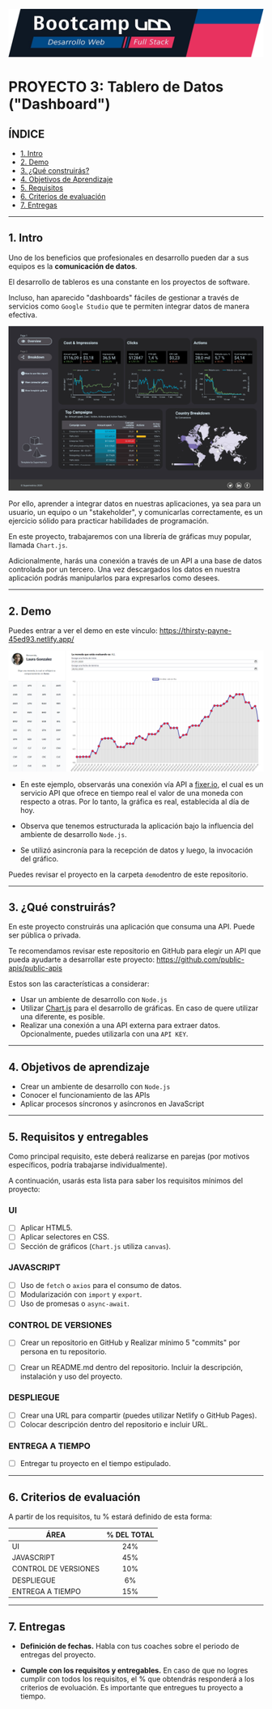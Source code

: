 ![Banner](./imagenes/banner.png)

# PROYECTO 3: Tablero de Datos ("Dashboard")

## **ÍNDICE**

* [1. Intro](#1-intro)
* [2. Demo](#2-demo)
* [3. ¿Qué construirás?](#3-qu%C3%A9-construir%C3%A1s)
* [4. Objetivos de Aprendizaje](#4-objetivos-de-aprendizaje)
* [5. Requisitos](#5-requisitos-y-entregables)
* [6. Criterios de evaluación](#6-criterios-de-evaluaci%C3%B3n)
* [7. Entregas](#7-entregas)

****

## 1. Intro

Uno de los beneficios que profesionales en desarrollo pueden dar a sus equipos es la **comunicación de datos**.

El desarrollo de tableros es una constante en los proyectos de software. 

Incluso, han aparecido "dashboards" fáciles de gestionar a través de servicios como `Google Studio` que te permiten integrar datos de manera efectiva.

![](./imagenes/ex0.png)

Por ello, aprender a integrar datos en nuestras aplicaciones, ya sea para un usuario, un equipo o un "stakeholder", y comunicarlas correctamente, es un ejercicio sólido para practicar habilidades de programación.

En este proyecto, trabajaremos con una librería de gráficas muy popular, llamada `Chart.js`. 

Adicionalmente, harás una conexión a través de un API a una base de datos controlada por un tercero. Una vez descargados los datos en nuestra aplicación podrás manipularlos para expresarlos como desees.


****

## 2. Demo

Puedes entrar a ver el demo en este vínculo: https://thirsty-payne-45ed93.netlify.app/


![](./imagenes/ex1.png)


- En este ejemplo, observarás una conexión vía API a [fixer.io](https://fixer.io), el cual es un servicio API que ofrece en tiempo real el valor de una moneda con respecto a otras. Por lo tanto, la gráfica es real, establecida al día de hoy.

- Observa que tenemos estructurada la aplicación bajo la influencia del ambiente de desarrollo `Node.js`.

- Se utilizó asincronía para la recepción de datos y luego, la invocación del gráfico.

Puedes revisar el proyecto en la carpeta `demo`dentro de este repositorio.

****

## 3. ¿Qué construirás?

En este proyecto construirás una aplicación que consuma una API. Puede ser pública o privada.

Te recomendamos revisar este repositorio en GitHub para elegir un API que pueda ayudarte a desarrollar este proyecto: https://github.com/public-apis/public-apis

Estos son las características a considerar:

- Usar un ambiente de desarrollo con `Node.js`
- Utilizar [Chart.js](https://www.chartjs.org/) para el desarrollo de gráficas. En caso de quere utilizar una diferente, es posible.
- Realizar una conexión a una API externa para extraer datos. Opcionalmente, puedes utilizarla con una `API KEY`.


****

## 4. Objetivos de aprendizaje

- Crear un ambiente de desarrollo con `Node.js`
- Conocer el funcionamiento de las APIs
- Aplicar procesos síncronos y asíncronos en JavaScript

****

## 5. Requisitos y entregables

Como principal requisito, este deberá realizarse en parejas (por motivos específicos, podría trabajarse individualmente).

A continuación, usarás esta lista para saber los requisitos mínimos del proyecto:

### UI
- [ ] Aplicar HTML5.
- [ ] Aplicar selectores en CSS.
- [ ] Sección de gráficos (`Chart.js` utiliza `canvas`).

### JAVASCRIPT

- [ ] Uso de `fetch` o `axios` para el consumo de datos.
- [ ] Modularización con `import` y `export`.
- [ ] Uso de promesas o `async-await`.

### CONTROL DE VERSIONES
- [ ] Crear un repositorio en GitHub y Realizar mínimo 5 "commits" por persona en tu repositorio. 
- [ ] Crear un README.md dentro del repositorio. Incluir la descripción, instalación y uso del proyecto.


### DESPLIEGUE
- [ ] Crear una URL para compartir (puedes utilizar Netlify o GitHub Pages).
- [ ] Colocar descripción dentro del repositorio e incluir URL.

### ENTREGA A TIEMPO
- [ ] Entregar tu proyecto en el tiempo estipulado. 

****

## 6. Criterios de evaluación

A partir de los requisitos, tu % estará definido de esta forma:

| ÁREA       | % DEL TOTAL |
| ------------- |:-------------:|
| UI      | 24%     |
| JAVASCRIPT      | 45%     |
| CONTROL DE VERSIONES | 10%      |
| DESPLIEGUE | 6%      |
| ENTREGA A TIEMPO | 15%      |

****

## 7. Entregas

- **Definición de fechas.** Habla con tus coaches sobre el periodo de entregas del proyecto.

- **Cumple con los requisitos y entregables.** En caso de que no logres cumplir con todos los requisitos, el % que obtendrás responderá a los criterios de evoluación. Es importante que entregues tu proyecto a tiempo. 





